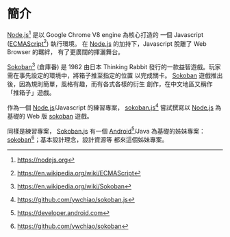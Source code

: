<!---
  @file       intro.md
  @author     Yiwei Chiao (ywchiao@gmail.com)
  @date       09/21/2017 created.
  @date       09/24/2017 last modified.
  @version    0.1.0
  @copyright  CC-BY, (C) 2017 Yiwei Chiao
-->

# 簡介

  [Node.js][nodejs][^nodejs] 是以 Google Chrome V8 engine 為核心打造的
  一個 Javascript ([ECMAScript][][^ECMAScript]) 執行環境。
  在 [Node.js][nodejs] 的加持下，Javascript 脫離了 Web Browser 的羈絆，
  有了更廣闊的揮灑舞台。

  [Sokoban][sokoban][^sokoban] (倉庫番) 是 1982 由日本 Thinking
  Rabbit 發行的一款益智遊戲。玩家需在事先設定的環境中，將箱子推至指定的位置
  以完成關卡。
  [Sokoban][sokoban] 遊戲推出後，因為規則簡單，風格有趣，而有各式各樣的衍生
  創作，在中文地區又稱作「推箱子」遊戲。

  作為一個 [Node.js][nodejs]/Javascript 的練習專案，
  [sokoban.js][sokobanjs][^sokobanjs] 嘗試撰寫以 [Node.js][nodejs]
  為基礎的 Web 版 [sokoban][] 遊戲。

  同樣是練習專案， [Sokoban.js][sokobanjs] 有一個
  [Android][android][^android]/Java 為基礎的姊妹專案：
  [sokoban][sokoban.android][^sokoban.android]；基本設計理念，設計資源等
  都來這個姊妹專案。

[android]: https://developer.android.com
[ECMAScript]: https://en.wikipedia.org/wiki/ECMAScript
[nodejs]: https://nodejs.org
[sokoban]: https://en.wikipedia.org/wiki/Sokoban
[sokobanjs]: https://github.com/ywchiao/sokoban.js
[sokoban.android]: https://github.com/ywchiao/sokoban

[^android]: https://developer.android.com
[^ECMAScript]: https://en.wikipedia.org/wiki/ECMAScript
[^nodejs]: https://nodejs.org
[^sokoban]: https://en.wikipedia.org/wiki/Sokoban
[^sokobanjs]: https://github.com/ywchiao/sokoban.js
[^sokoban.android]: https://github.com/ywchiao/sokoban

<!--- intro.md -->

